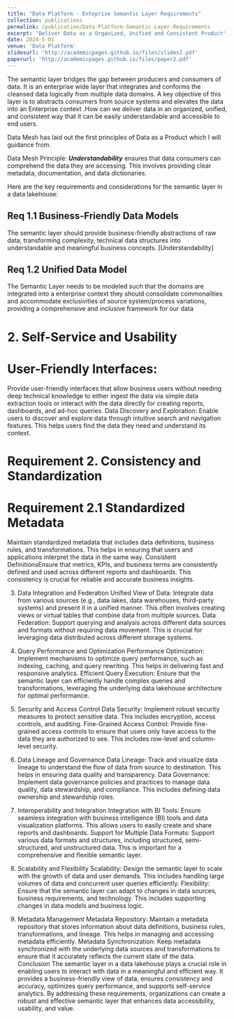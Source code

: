 ```yaml
---
title: "Data Platform - Enteprise Semantic Layer Requirements"
collection: publications
permalink: /publication/Data-Platform-Semantic-Layer-Requirements
excerpt: 'Deliver Data as a Organized, Unified and Consistent Product'
date: 2024-5-01
venue: 'Data Platform'
slidesurl: 'http://academicpages.github.io/files/slides2.pdf'
paperurl: 'http://academicpages.github.io/files/paper2.pdf'
---
```


The semantic layer bridges the gap between producers and consumers of data. It is an enterprise wide layer that integrates and conforms the cleansed data logically from multiple data domains. A key objective of this layer is to abstracts consumers from source systems and elevates the data into an Enterprise context .How can we deliver data in an organized, unified, and consistent way that it can be easily understandable and accessible to end users. 

Data Mesh has laid out the first principles of Data as a Product which I will guidance from.

Data Mesh Principle: ***Understandability*** ensures that data consumers can comprehend the data they are accessing. This involves providing clear metadata, documentation, and data dictionaries.

Here are the key requirements and considerations for the semantic layer in a data lakehouse:


## Req 1.1 Business-Friendly Data Models
The semantic layer should provide business-friendly abstractions of raw data, transforming complexity, technical data structures into understandable and meaningful business concepts. [Understandability]
## Req 1.2 Unified Data Model
The Semantic Layer needs to be modeled such that the domains are integrated into a enterprise context they should consolidate commonalities and accommodate exclusivities of source system/process variations, providing a comprehensive and inclusive framework for our data

# 2. Self-Service and Usability
# User-Friendly Interfaces:
Provide user-friendly interfaces that allow business users without needing deep technical knowledge to either ingest the data via simple data extraction tools or interact with the data directly for creating reports, dashboards, and ad-hoc queries.
Data Discovery and Exploration: Enable users to discover and explore data through intuitive search and navigation features. This helps users find the data they need and understand its context.

# Requirement 2. Consistency and Standardization

# Requirement 2.1 Standardized Metadata
Maintain standardized metadata that includes data definitions, business rules, and transformations. This helps in ensuring that users and applications interpret the data in the same way.
Consistent DefinitionsEnsure that metrics, KPIs, and business terms are consistently defined and used across different reports and dashboards. This consistency is crucial for reliable and accurate business insights.

3. Data Integration and Federation
Unified View of Data: Integrate data from various sources (e.g., data lakes, data warehouses, third-party systems) and present it in a unified manner. This often involves creating views or virtual tables that combine data from multiple sources.
Data Federation: Support querying and analysis across different data sources and formats without requiring data movement. This is crucial for leveraging data distributed across different storage systems.

4. Query Performance and Optimization
Performance Optimization: Implement mechanisms to optimize query performance, such as indexing, caching, and query rewriting. This helps in delivering fast and responsive analytics.
Efficient Query Execution: Ensure that the semantic layer can efficiently handle complex queries and transformations, leveraging the underlying data lakehouse architecture for optimal performance.

5. Security and Access Control
Data Security: Implement robust security measures to protect sensitive data. This includes encryption, access controls, and auditing.
Fine-Grained Access Control: Provide fine-grained access controls to ensure that users only have access to the data they are authorized to see. This includes row-level and column-level security.

7. Data Lineage and Governance
Data Lineage: Track and visualize data lineage to understand the flow of data from source to destination. This helps in ensuring data quality and transparency.
Data Governance: Implement data governance policies and practices to manage data quality, data stewardship, and compliance. This includes defining data ownership and stewardship roles.

8. Interoperability and Integration
Integration with BI Tools: Ensure seamless integration with business intelligence (BI) tools and data visualization platforms. This allows users to easily create and share reports and dashboards.
Support for Multiple Data Formats: Support various data formats and structures, including structured, semi-structured, and unstructured data. This is important for a comprehensive and flexible semantic layer.

9. Scalability and Flexibility
Scalability: Design the semantic layer to scale with the growth of data and user demands. This includes handling large volumes of data and concurrent user queries efficiently.
Flexibility: Ensure that the semantic layer can adapt to changes in data sources, business requirements, and technology. This includes supporting changes in data models and business logic.

10. Metadata Management
Metadata Repository: Maintain a metadata repository that stores information about data definitions, business rules, transformations, and lineage. This helps in managing and accessing metadata efficiently.
Metadata Synchronization: Keep metadata synchronized with the underlying data sources and transformations to ensure that it accurately reflects the current state of the data.
Conclusion
The semantic layer in a data lakehouse plays a crucial role in enabling users to interact with data in a meaningful and efficient way. It provides a business-friendly view of data, ensures consistency and accuracy, optimizes query performance, and supports self-service analytics. By addressing these requirements, organizations can create a robust and effective semantic layer that enhances data accessibility, usability, and value.
